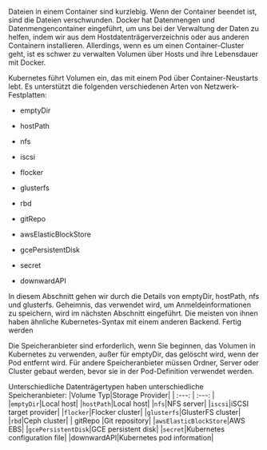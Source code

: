 Dateien in einem Container sind kurzlebig. Wenn der Container beendet ist, sind die Dateien verschwunden. Docker hat Datenmengen und Datenmengencontainer eingeführt, um uns bei der Verwaltung der Daten zu helfen, indem wir aus dem Hostdatenträgerverzeichnis oder aus anderen Containern installieren. Allerdings, wenn es um einen Container-Cluster geht, ist es schwer zu verwalten Volumen über Hosts und ihre Lebensdauer mit Docker.

Kubernetes führt Volumen ein, das mit einem Pod über Container-Neustarts lebt. Es unterstützt die folgenden verschiedenen Arten von Netzwerk-Festplatten:

* emptyDir

* hostPath

* nfs

* iscsi

* flocker

* glusterfs

* rbd

* gitRepo

* awsElasticBlockStore

* gcePersistentDisk

* secret

* downwardAPI

In diesem Abschnitt gehen wir durch die Details von emptyDir, hostPath, nfs und glusterfs. Geheimnis, das verwendet wird, um Anmeldeinformationen zu speichern, wird im nächsten Abschnitt eingeführt. Die meisten von ihnen haben ähnliche Kubernetes-Syntax mit einem anderen Backend.
Fertig werden

Die Speicheranbieter sind erforderlich, wenn Sie beginnen, das Volumen in Kubernetes zu verwenden, außer für emptyDir, das gelöscht wird, wenn der Pod entfernt wird. Für andere Speicheranbieter müssen Ordner, Server oder Cluster gebaut werden, bevor sie in der Pod-Definition verwendet werden.

Unterschiedliche Datenträgertypen haben unterschiedliche Speicheranbieter:
|Volume Typ|Storage Provider|
| :---: | :---: |
|`emptyDir`|Local host|
|`hostPath`|Local host|
|`nfs`|NFS server|
|`iscsi`|iSCSI target provider|
|`flocker`|Flocker cluster|
|`glusterfs`|GlusterFS cluster|
|`rbd`|Ceph cluster|
| gitRepo |Git repository|
|`awsElasticBlockStore`|AWS EBS|
|`gcePersistentDisk`|GCE persistent disk|
|`secret`|Kubernetes configuration file|
|downwardAPI|Kubernetes pod information|
